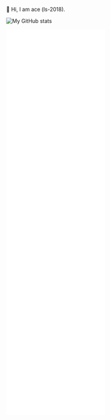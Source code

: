 🌱  Hi, I am ace (ls-2018).

![My GitHub stats](https://github-readme-stats.vercel.app/api?username=ls-2018)

![Metrics](/github-metrics.svg)
 
